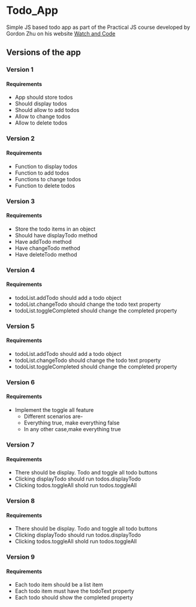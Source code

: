# Todo_App
Simple JS based todo app as part of the Practical JS course developed by Gordon Zhu on his website [Watch and Code](http://watchandcode.com)

## Versions of the app

### Version 1
   #### Requirements
   * App should store todos
   * Should display todos
   * Should allow to add todos
   * Allow to change todos
   * Allow to delete todos
    
 ### Version 2
   #### Requirements
   * Function to display todos
   * Function to add todos
   * Functions to change todos
   * Function to delete todos
     
 ### Version 3
   #### Requirements
   * Store the todo items in an object
   * Should have displayTodo method
   * Have addTodo method
   * Have changeTodo method
   * Have deleteTodo method
    
 ### Version 4
   #### Requirements
   * todoList.addTodo should add a todo object
   * todoList.changeTodo should change the todo text property
   * todoList.toggleCompleted should change the completed property
    
  ### Version 5
   #### Requirements
   * todoList.addTodo should add a todo object
   * todoList.changeTodo should change the todo text property
   * todoList.toggleCompleted should change the completed property
    
  ### Version 6
   #### Requirements
   * Implement the toggle all feature
     * Different scenarios are-
      * Everything true, make everything false
       * In any other case,make everything true
         
  ### Version 7
   #### Requirements
   * There should be display. Todo and toggle all todo buttons
   * Clicking displayTodo should run todos.displayTodo
   * Clicking todos.toggleAll shold run todos.toggleAll
   
  ### Version 8
   #### Requirements
   * There should be display. Todo and toggle all todo buttons
   * Clicking displayTodo should run todos.displayTodo
   * Clicking todos.toggleAll shold run todos.toggleAll
   
  ### Version 9
   #### Requirements
   * Each todo item should be a list item
   * Each todo item must have the todoText property
   * Each todo should show the completed property









